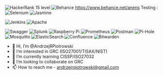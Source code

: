 ![HackerRank](https://img.shields.io/badge/-Hackerrank-2EC866?style=for-the-badge&logo=HackerRank&logoColor=white) 15 level
![Behance](https://img.shields.io/badge/Behance-1769ff?style=for-the-badge&logo=behance&logoColor=white) https://www.behance.net/anens
Testing :
![Selenium](https://img.shields.io/badge/-selenium-%43B02A?style=for-the-badge&logo=selenium&logoColor=white)
![Jasmine](https://img.shields.io/badge/-Jasmine-%238A4182?style=for-the-badge&logo=Jasmine&logoColor=white)

![Jenkins](https://img.shields.io/badge/jenkins-%232C5263.svg?style=for-the-badge&logo=jenkins&logoColor=white)
![Apache](https://img.shields.io/badge/apache-%23D42029.svg?style=for-the-badge&logo=apache&logoColor=white)

![Swagger](https://img.shields.io/badge/-Swagger-%23Clojure?style=for-the-badge&logo=swagger&logoColor=white)
![Splunk](https://img.shields.io/badge/splunk-%23000000.svg?style=for-the-badge&logo=splunk&logoColor=white)
![Raspberry Pi](https://img.shields.io/badge/-RaspberryPi-C51A4A?style=for-the-badge&logo=Raspberry-Pi)
![Prometheus](https://img.shields.io/badge/Prometheus-E6522C?style=for-the-badge&logo=Prometheus&logoColor=white)
![Postman](https://img.shields.io/badge/Postman-FF6C37?style=for-the-badge&logo=postman&logoColor=white)
![Pi-Hole](https://img.shields.io/badge/pihole-%2396060C.svg?style=for-the-badge&logo=pi-hole&logoColor=white)
![Mosquitto](https://img.shields.io/badge/mosquitto-%233C5280.svg?style=for-the-badge&logo=eclipsemosquitto&logoColor=white)
![ElasticSearch](https://img.shields.io/badge/-ElasticSearch-005571?style=for-the-badge&logo=elasticsearch)
![Confluence](https://img.shields.io/badge/confluence-%23172BF4.svg?style=for-the-badge&logo=confluence&logoColor=white)
![Bitwarden](https://img.shields.io/badge/bitwarden-%23175DDC.svg?style=for-the-badge&logo=bitwarden&logoColor=white)


- 👋 Hi, I’m @AndrzejRPiotrowski
- 👀 I’m interested in GRC (ISO27001/TISAX/NIST)
- 🌱 I’m currently learning CISSP/ISO27032
- 💞️ I’m looking to collaborate on GRC
- 📫 How to reach me - andrzejrpiotrowski@gmail.com

<!---
AndrzejRPiotrowski/AndrzejRPiotrowski is a ✨ special ✨ repository because its `README.md` (this file) appears on your GitHub profile.
You can click the Preview link to take a look at your changes.
--->
